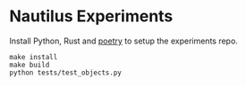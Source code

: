 # Nautilus Experiments

Install Python, Rust and [poetry](https://python-poetry.org/docs/) to setup the experiments repo.

```
make install
make build
python tests/test_objects.py
```

